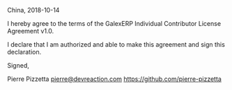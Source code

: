 China, 2018-10-14

I hereby agree to the terms of the GalexERP Individual Contributor License
Agreement v1.0.

I declare that I am authorized and able to make this agreement and sign this
declaration.

Signed,

Pierre Pizzetta pierre@devreaction.com https://github.com/pierre-pizzetta
